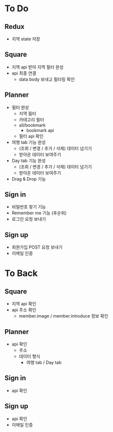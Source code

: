 # To Do

## Redux

- 지역 state 저장

## Square

- 지역 api 받아 지역 필터 완성
- api 최종 연결
  - data body 보내고 필터링 확인

## Planner

- 필터 완성
  - 지역 필터
  - 카테고리 필터
  - all/bookmark
    - bookmark api
  - 필터 api 확인
- 여행 tab 기능 완성
  - (조회 / 변경 / 추가 / 삭제) 데이터 넘기기
  - 받아온 데이터 보여주기
- Day tab 기능 완성
  - (조회 / 변경 / 추가 / 삭제) 데이터 넘기기
  - 받아온 데이터 보여주기
- Drag & Drop 기능

## Sign in

- 비밀번호 찾기 기능
- Remember me 기능 (후순위)
- 로그인 요청 보내기 

## Sign up

- 회원가입 POST 요청 보내기
- 이메일 인증





# To Back

## Square

- 지역 api 확인
- api 주소 확인
  - member.image / member.introduce 정보 확인



## Planner

- api 확인
  - 주소
  - 데이터 형식
    - 여행 tab / Day tab

## Sign in

- api 확인

## Sign up

- api 확인
- 이메일 인증